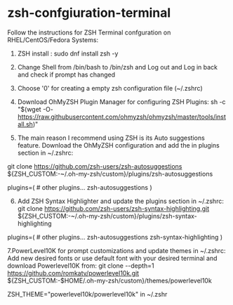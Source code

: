 # zsh-confgiuration-terminal
Follow the instructions for ZSH Terminal confguration on RHEL/CentOS/Fedora Systems:

1. ZSH install : sudo dnf install zsh -y

2. Change Shell from /bin/bash to /bin/zsh and Log out and Log in back and check if prompt has changed

3. Choose '0' for creating a empty zsh configuration file (~/.zshrc)

4. Download OhMyZSH Plugin Manager for configuring ZSH Plugins:
 sh -c "$(wget -O- https://raw.githubusercontent.com/ohmyzsh/ohmyzsh/master/tools/install.sh)"

5. The main reason I recommend using ZSH is its Auto suggestions feature. 
   Download the OhMyZSH configuration and add the in plugins section in ~/.zshrc:

git clone https://github.com/zsh-users/zsh-autosuggestions ${ZSH_CUSTOM:-~/.oh-my-zsh/custom}/plugins/zsh-autosuggestions
 
plugins=( 
    # other plugins...
    zsh-autosuggestions
)

6.   Add ZSH Syntax Highlighter and update the plugins section in ~/.zshrc:
git clone https://github.com/zsh-users/zsh-syntax-highlighting.git ${ZSH_CUSTOM:-~/.oh-my-zsh/custom}/plugins/zsh-syntax-highlighting
 
plugins=( 
    # other plugins...
    zsh-autosuggestions
    zsh-syntax-highlighting
)

7.PowerLevel10K for prompt customizations and update themes in ~/.zshrc:
  Add new desired fonts or use default font with your desired terminal and download Powerlevel10K from:
 git clone --depth=1 https://github.com/romkatv/powerlevel10k.git ${ZSH_CUSTOM:-$HOME/.oh-my-zsh/custom}/themes/powerlevel10k
 
 ZSH_THEME="powerlevel10k/powerlevel10k" in ~/.zshr
